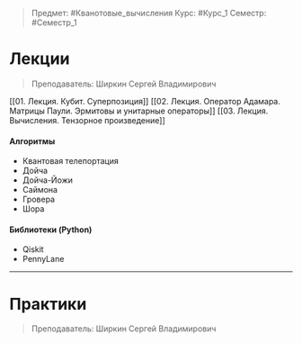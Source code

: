 > Предмет: #Кванотовые_вычисления
> Курс: #Курс_1
> Семестр: #Семестр_1

# Лекции
> Преподаватель: Ширкин Сергей Владимирович

[[01. Лекция. Кубит. Суперпозиция]]
[[02. Лекция. Оператор Адамара. Матрицы Паули. Эрмитовы и унитарные операторы]]
[[03. Лекция. Вычисления. Тензорное произведение]]

#### Алгоритмы
- Квантовая телепортация
- Дойча
- Дойча-Йожи
- Саймона
- Гровера
- Шора

#### Библиотеки (Python)
- Qiskit
- PennyLane

---
# Практики
> Преподаватель: Ширкин Сергей Владимирович 